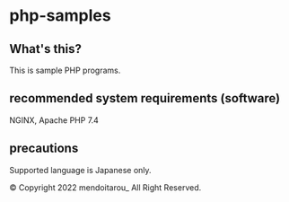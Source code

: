 # php-samples
## What's this?
This is sample PHP programs.

## recommended system requirements (software)
NGINX, Apache
PHP 7.4

## precautions
Supported language is Japanese only.

© Copyright 2022 mendoitarou_ All Right Reserved.
